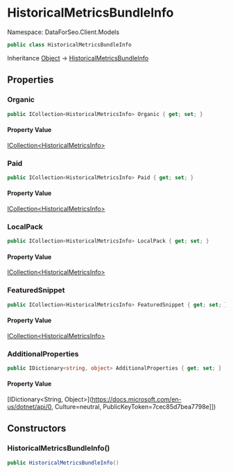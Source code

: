 # HistoricalMetricsBundleInfo

Namespace: DataForSeo.Client.Models

```csharp
public class HistoricalMetricsBundleInfo
```

Inheritance [Object](https://docs.microsoft.com/en-us/dotnet/api/Object) → [HistoricalMetricsBundleInfo](./HistoricalMetricsBundleInfo.md)

## Properties

### **Organic**

```csharp
public ICollection<HistoricalMetricsInfo> Organic { get; set; }
```

#### Property Value

[ICollection&lt;HistoricalMetricsInfo&gt;](./HistoricalMetricsInfo.md)<br>

### **Paid**

```csharp
public ICollection<HistoricalMetricsInfo> Paid { get; set; }
```

#### Property Value

[ICollection&lt;HistoricalMetricsInfo&gt;](./HistoricalMetricsInfo.md)<br>

### **LocalPack**

```csharp
public ICollection<HistoricalMetricsInfo> LocalPack { get; set; }
```

#### Property Value

[ICollection&lt;HistoricalMetricsInfo&gt;](./HistoricalMetricsInfo.md)<br>

### **FeaturedSnippet**

```csharp
public ICollection<HistoricalMetricsInfo> FeaturedSnippet { get; set; }
```

#### Property Value

[ICollection&lt;HistoricalMetricsInfo&gt;](./HistoricalMetricsInfo.md)<br>

### **AdditionalProperties**

```csharp
public IDictionary<string, object> AdditionalProperties { get; set; }
```

#### Property Value

[IDictionary&lt;String, Object&gt;](https://docs.microsoft.com/en-us/dotnet/api/0, Culture=neutral, PublicKeyToken=7cec85d7bea7798e]])<br>

## Constructors

### **HistoricalMetricsBundleInfo()**

```csharp
public HistoricalMetricsBundleInfo()
```
